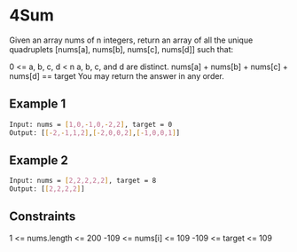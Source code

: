 # 4Sum

Given an array nums of n integers, return an array of all the unique quadruplets [nums[a], nums[b], nums[c], nums[d]] such that:

0 <= a, b, c, d < n
a, b, c, and d are distinct.
nums[a] + nums[b] + nums[c] + nums[d] == target
You may return the answer in any order.

## Example 1

```bash
Input: nums = [1,0,-1,0,-2,2], target = 0
Output: [[-2,-1,1,2],[-2,0,0,2],[-1,0,0,1]]
```

## Example 2

```bash
Input: nums = [2,2,2,2,2], target = 8
Output: [[2,2,2,2]]
```

## Constraints

1 <= nums.length <= 200
-109 <= nums[i] <= 109
-109 <= target <= 109
